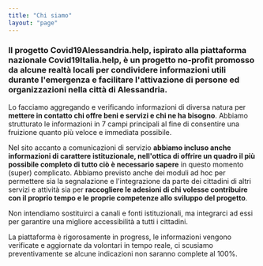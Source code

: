```yaml
---
title: "Chi siamo"
layout: "page"
---
```


### Il progetto Covid19Alessandria.help, ispirato alla piattaforma nazionale Covid19Italia.help, è un progetto no-profit promosso da alcune realtà locali per condividere informazioni utili durante l'emergenza e facilitare l'attivazione di persone ed organizzazioni nella città di Alessandria.


Lo facciamo aggregando e verificando informazioni di diversa natura per **mettere in contatto chi offre beni e servizi e chi ne ha bisogno**. Abbiamo strutturato le informazioni in 7 campi principali al fine di consentire una fruizione quanto più veloce e immediata possibile. 


Nel sito accanto a comunicazioni di servizio **abbiamo incluso anche informazioni di carattere istituzionale, nell'ottica di offrire un quadro il più possibile completo di tutto ciò è necessario sapere** in questo momento (super) complicato. 
Abbiamo previsto anche dei moduli ad hoc per permettere sia la segnalazione e l'integrazione da parte dei cittadini di altri servizi e attività sia per **raccogliere le adesioni di chi volesse contribuire con il proprio tempo e le proprie competenze allo sviluppo del progetto**. 


Non intendiamo sostituirci a canali e fonti istituzionali, ma integrarci ad essi per garantire una migliore accessibilità a tutti i cittadini.


La piattaforma è rigorosamente in progress, le informazioni vengono verificate e aggiornate da volontari in tempo reale, ci scusiamo preventivamente se alcune indicazioni non saranno complete al 100%.

